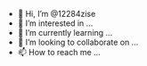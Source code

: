 - 👋 Hi, I’m @12284zise
- 👀 I’m interested in ...
- 🌱 I’m currently learning ...
- 💞️ I’m looking to collaborate on ...
- 📫 How to reach me ...

<!---
12284zise/12284zise is a ✨ special ✨ repository because its `README.md` (this file) appears on your GitHub profile.
You can click the Preview link to take a look at your changes.
--->
